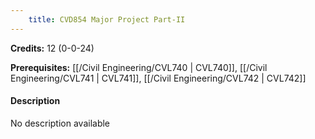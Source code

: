 ```yaml
---
    title: CVD854 Major Project Part-II
---
```

**Credits:** 12 (0-0-24)



**Prerequisites:** [[/Civil Engineering/CVL740 | CVL740]], [[/Civil Engineering/CVL741 | CVL741]], [[/Civil Engineering/CVL742 | CVL742]]

#### Description 
No description available
